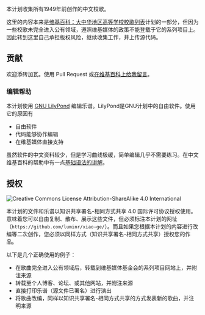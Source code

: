 本计划收集所有1949年前创作的中文校歌。

这里的内容本来是[维基百科：大中华地区高等学校校歌列表](https://zh.wikipedia.org/wiki/User:LUMINR/%E5%A4%A7%E4%B8%AD%E5%8D%8E%E5%9C%B0%E5%8C%BA%E9%AB%98%E7%AD%89%E5%AD%A6%E6%A0%A1%E6%A0%A1%E6%AD%8C%E5%88%97%E8%A1%A8)计划的一部分，但因为一些校歌未完全进入公有领域，遵照维基媒体的政策不能登载于它的系列项目上。因此转到这里自己承担版权风险，继续收集工作，并上传源代码。

## 贡献

欢迎添砖加瓦。使用 Pull Request 或[在维基百科上给我留言](https://zh.wikipedia.org/wiki/User_talk:LUMINR)。

### 编辑帮助

本计划使用 [GNU LilyPond](http://LilyPond.org) 编辑乐谱。LilyPond是GNU计划中的自由软件。使用它的原因有

- 自由软件
- 代码能够协作编辑
- 在维基媒体直接支持

虽然软件的中文资料较少，但是学习曲线极缓，简单编辑几乎不需要练习。在中文维基百科的帮助中有一点[基础语法的讲解](https://zh.wikipedia.org/wiki/Help:%E4%B9%90%E8%B0%B1)。

## 授权

![Creative Commons License Attribution-ShareAlike 4.0 International](https://i.creativecommons.org/l/by-sa/4.0/88x31.png)

本计划的文件和乐谱以知识共享署名-相同方式共享 4.0 国际许可协议授权使用。意味着您可以自由复制、散布、展示这些文件，但必须标注本计划的网址（`https://github.com/luminr/xiao-ge/`）。而且如果您根据本计划的内容进行改编等二次创作，您必须以同样方式（知识共享署名-相同方式共享）授权您的作品。

以下是几个正确使用的例子：
- 在歌曲完全进入公有领域后，转载到维基媒体基金会的系列项目网站上，并附注来源
- 转载至个人博客、论坛、或其他网站，并附注来源
- 直接打印乐谱（源文件已署名）进行演出
- 将歌曲改编，同样以知识共享署名-相同方式共享的方式发表新的歌曲，并注明来源
